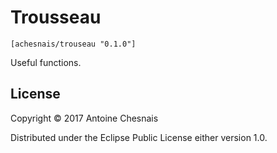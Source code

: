 # Trousseau

`[achesnais/trouseau "0.1.0"]`

Useful functions.

## License

Copyright © 2017 Antoine Chesnais

Distributed under the Eclipse Public License either version 1.0.